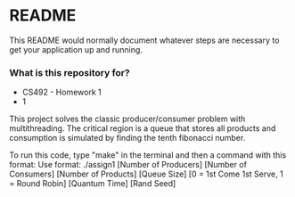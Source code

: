 # README #

This README would normally document whatever steps are necessary to get your application up and running.

### What is this repository for? ###

* CS492 - Homework 1 
* 1

This project solves the classic producer/consumer problem with multithreading. The critical region is a queue that stores all products and consumption is simulated by finding the tenth fibonacci number.

To run this code, type "make" in the terminal and then a command with this format: Use format: 
./assign1 [Number of Producers] [Number of Consumers] [Number of Products] [Queue Size] [0 = 1st Come 1st Serve, 1 = Round Robin] [Quantum Time] [Rand Seed]
